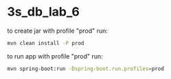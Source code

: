 # 3s_db_lab_6

to create jar with profile "prod" run: 
```bash
mvn clean install -P prod  
```

to run app with profile "prod" run: 
```bash
mvn spring-boot:run -Dspring-boot.run.profiles=prod
```
